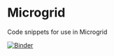 # Microgrid

Code snippets for use in Microgrid

[![Binder](https://mybinder.org/badge_logo.svg)](https://mybinder.org/v2/gh/rambail/HEAD?labpath=https%3A%2F%2Fgithub.com%2Frambail%2FMicrogrid%2Fblob%2Fmain%2FMicrogrid_Nu.ipynb)
